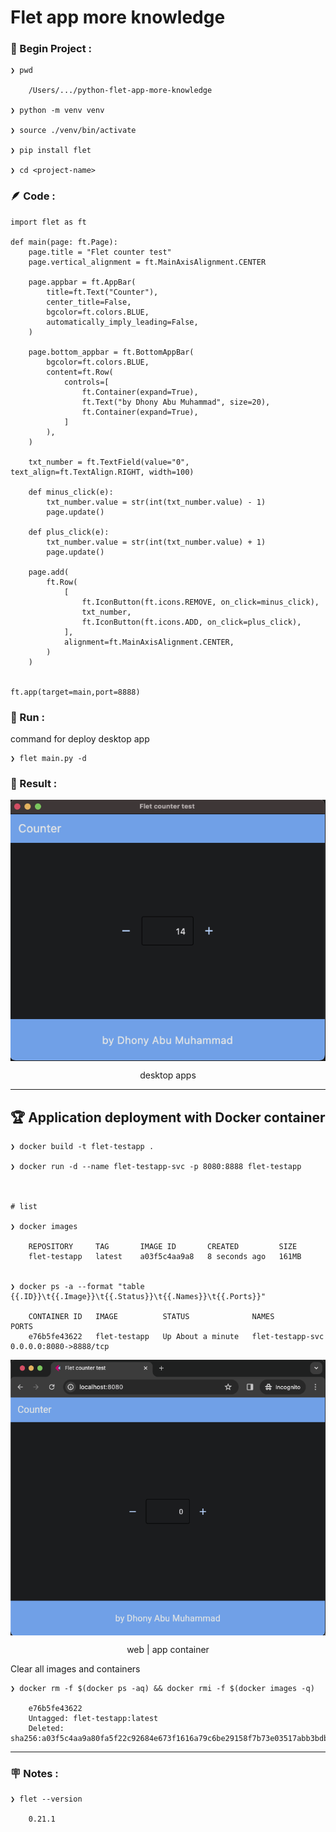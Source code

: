 # Flet app more knowledge


### &#x1F530; Begin Project :

    ❯ pwd

        /Users/.../python-flet-app-more-knowledge

    ❯ python -m venv venv

    ❯ source ./venv/bin/activate

    ❯ pip install flet

    ❯ cd <project-name>



### &#x1FAB6; Code :

    import flet as ft

    def main(page: ft.Page):
        page.title = "Flet counter test"
        page.vertical_alignment = ft.MainAxisAlignment.CENTER

        page.appbar = ft.AppBar(
            title=ft.Text("Counter"),
            center_title=False,
            bgcolor=ft.colors.BLUE,
            automatically_imply_leading=False,
        )

        page.bottom_appbar = ft.BottomAppBar(
            bgcolor=ft.colors.BLUE,
            content=ft.Row(
                controls=[
                    ft.Container(expand=True),
                    ft.Text("by Dhony Abu Muhammad", size=20),
                    ft.Container(expand=True),
                ]
            ),        
        )

        txt_number = ft.TextField(value="0", text_align=ft.TextAlign.RIGHT, width=100)

        def minus_click(e):
            txt_number.value = str(int(txt_number.value) - 1)
            page.update()

        def plus_click(e):
            txt_number.value = str(int(txt_number.value) + 1)
            page.update()

        page.add(
            ft.Row(
                [
                    ft.IconButton(ft.icons.REMOVE, on_click=minus_click),
                    txt_number,
                    ft.IconButton(ft.icons.ADD, on_click=plus_click),
                ],
                alignment=ft.MainAxisAlignment.CENTER,
            )
        )


    ft.app(target=main,port=8888)



### &#x1F3C3; Run :

command for deploy desktop app

    ❯ flet main.py -d 

    

### &#x1F3C5; Result :

<p align="center">
    <img src="./gambar-petunjuk/ss_flet_app_desk_1.png" alt="ss_flet_app_desk_1" style="display: block; margin: 0 auto;">
</p>
<p align="center">desktop apps</p>

---



## &#x1F3C6; Application deployment with Docker container

    ❯ docker build -t flet-testapp .

    ❯ docker run -d --name flet-testapp-svc -p 8080:8888 flet-testapp



    # list

    ❯ docker images

        REPOSITORY     TAG       IMAGE ID       CREATED         SIZE
        flet-testapp   latest    a03f5c4aa9a8   8 seconds ago   161MB


    ❯ docker ps -a --format "table {{.ID}}\t{{.Image}}\t{{.Status}}\t{{.Names}}\t{{.Ports}}"

        CONTAINER ID   IMAGE          STATUS              NAMES              PORTS
        e76b5fe43622   flet-testapp   Up About a minute   flet-testapp-svc   0.0.0.0:8080->8888/tcp


<p align="center">
    <img src="./gambar-petunjuk/ss_flet_app_container_1.png" alt="ss_flet_app_container_1" style="display: block; margin: 0 auto;">
</p>
<p align="center">web | app container</p>


Clear all images and containers

    ❯ docker rm -f $(docker ps -aq) && docker rmi -f $(docker images -q)

        e76b5fe43622
        Untagged: flet-testapp:latest
        Deleted: sha256:a03f5c4aa9a80fa5f22c92684e673f1616a79c6be29158f7b73e03517abb3bdb





---



### &#x1FAA7; Notes :

    ❯ flet --version

        0.21.1
